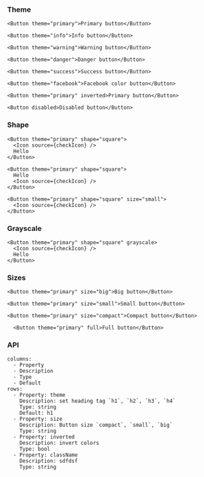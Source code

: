 ### Theme
```react
<Button theme="primary">Primary button</Button>
```

```react
<Button theme="info">Info button</Button>
```

```react
<Button theme="warning">Warning button</Button>
```

```react
<Button theme="danger">Danger button</Button>
```

```react
<Button theme="success">Success button</Button>
```

```react
<Button theme="facebook">Facebook color button</Button>
```

```react
<Button theme="primary" inverted>Primary button</Button>
```

```react
<Button disabled>Disabled button</Button>
```

### Shape

```react
<Button theme="primary" shape="square">
  <Icon source={checkIcon} />
  Hello
</Button>
```

```react
<Button theme="primary" shape="square">
  Hello
  <Icon source={checkIcon} />
</Button>
```

```react
<Button theme="primary" shape="square" size="small">
  <Icon source={checkIcon} />
</Button>
```

### Grayscale

```react
<Button theme="primary" shape="square" grayscale>
  <Icon source={checkIcon} />
  Hello
</Button>
```

### Sizes
```react
<Button theme="primary" size="big">Big button</Button>
```

```react
<Button theme="primary" size="small">Small button</Button>
```

```react
<Button theme="primary" size="compact">Compact button</Button>
```

```react
  <Button theme="primary" full>Full button</Button>
```


### API

```table
columns:
  - Property
  - Description
  - Type
  - Default
rows:
  - Property: theme
    Description: set heading tag `h1`, `h2`, `h3`, `h4`
    Type: string
    Default: h1
  - Property: size
    Description: Button size `compact`, `small`, `big`
    Type: string
  - Property: inverted
    Description: invert colors
    Type: bool
  - Property: className
    Description: sdfdsf
    Type: string
```
